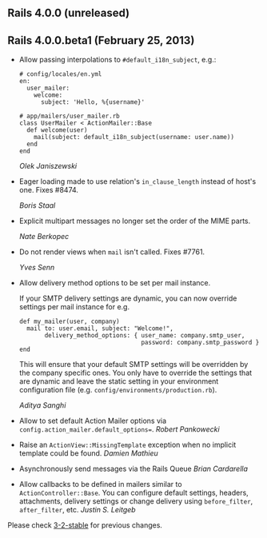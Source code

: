 ## Rails 4.0.0 (unreleased) ##


## Rails 4.0.0.beta1 (February 25, 2013) ##

*   Allow passing interpolations to `#default_i18n_subject`, e.g.:

        # config/locales/en.yml
        en:
          user_mailer:
            welcome:
              subject: 'Hello, %{username}'

        # app/mailers/user_mailer.rb
        class UserMailer < ActionMailer::Base
          def welcome(user)
            mail(subject: default_i18n_subject(username: user.name))
          end
        end

    *Olek Janiszewski*

*   Eager loading made to use relation's `in_clause_length` instead of host's one.
    Fixes #8474.

    *Boris Staal*

*   Explicit multipart messages no longer set the order of the MIME parts.

    *Nate Berkopec*

*   Do not render views when `mail` isn't called. Fixes #7761.

    *Yves Senn*

*   Allow delivery method options to be set per mail instance.

    If your SMTP delivery settings are dynamic, you can now override settings
    per mail instance for e.g.

        def my_mailer(user, company)
          mail to: user.email, subject: "Welcome!",
               delivery_method_options: { user_name: company.smtp_user,
                                          password: company.smtp_password }
        end

    This will ensure that your default SMTP settings will be overridden
    by the company specific ones. You only have to override the settings
    that are dynamic and leave the static setting in your environment
    configuration file (e.g. `config/environments/production.rb`).

    *Aditya Sanghi*

*   Allow to set default Action Mailer options via `config.action_mailer.default_options=`. *Robert Pankowecki*

*   Raise an `ActionView::MissingTemplate` exception when no implicit template could be found. *Damien Mathieu*

*   Asynchronously send messages via the Rails Queue *Brian Cardarella*

*   Allow callbacks to be defined in mailers similar to `ActionController::Base`. You can configure default
    settings, headers, attachments, delivery settings or change delivery using
    `before_filter`, `after_filter`, etc. *Justin S. Leitgeb*

Please check [3-2-stable](https://github.com/rails/rails/blob/3-2-stable/actionmailer/CHANGELOG.md) for previous changes.
